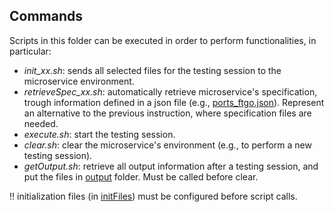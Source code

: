 ## Commands

Scripts in this folder can be executed in order to perform functionalities, in particular:

  - *init_xx.sh*: sends all selected files for the testing session to the microservice environment.
  - *retrieveSpec_xx.sh*: automatically retrieve microservice's specification, trough information defined in a json file (e.g., [ports_ftgo.json](https://github.com/uDEVOPS2020/Tool-PoC/blob/main/uTest/clientCommands/initFiles/ports_ftgo.json)). Represent an alternative to the previous instruction, where specification files are needed.
  - *execute.sh*: start the testing session.
  - *clear.sh*: clear the microservice's environment (e.g., to perform a new testing session).
  - *getOutput.sh*: retrieve all output information after a testing session, and put the files in [output](https://github.com/uDEVOPS2020/Tool-PoC/blob/main/uTest/clientCommands/initFiles) folder. Must be called before clear.

!! initialization files (in [initFiles](https://github.com/uDEVOPS2020/Tool-PoC/blob/main/uTest/clientCommands/initFiles)) must be configured before script calls.
